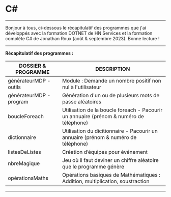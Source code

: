 # C#

----------------------------------------------------------------------------------------------------------------------------------------

Bonjour à tous,
ci-dessous le récapitulatif des programmes que j'ai développés avec la formation DOTNET de HN Services et la formation complète C# de Jonathan Roux (août & septembre 2023).
Bonne lecture !

----------------------------------------------------------------------------------------------------------------------------------------
  
__Récapitulatif des programmes :__

  
| DOSSIER & PROGRAMME     | DESCRIPTION                                                                                  |
| ----------------------- | ---------------------------------------------------------------------------------------------|
| générateurMDP - outils  | Module : Demande un nombre positif non nul à l'utilisateur                                   |
| générateurMDP - program | Génération d'un ou de plusieurs mots de passe aléatoires                                     |
| boucleForeach           | Utilisation de la boucle foreach - Pacourir un annuaire (prénom & numéro de téléphone)       |
| dictionnaire            | Utilisation du dicitionnaire - Pacourir un annuaire (prénom & numéro de téléphone)           |
| listesDeListes          | Création d’équipes pour événement                                                            |
| nbreMagique             | Jeu où il faut deviner un chiffre aléatoire que le programme génère                          |
| opérationsMaths         | Opérations basiques de Mathématiques : Addition, multiplication, soustraction                |


----------------------------------------------------------------------------------------------------------------------------------------
